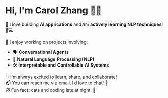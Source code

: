 
# Hi, I'm Carol Zhang 👋✨  

🎉 I love building **AI applications** and am **actively learning NLP techniques**! 🧠💻  

🌱 I enjoy working on projects involving:  
- 🗣️ **Conversational Agents**
- 🤖 **Natural Language Processing (NLP)**  
- 🛠️ **Interpretable and Controllable AI Systems**  

✨ I'm always excited to learn, share, and collaborate!  
📬 You can reach me via [email](mailto:qiz065@ucsd.edu). I’d love to chat! 💌  
🐱 Fun fact: cats and coding late at night. 🌙 
